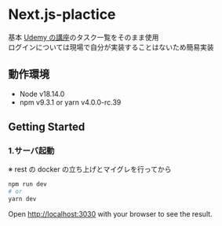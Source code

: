 # Next.js-plactice

基本 [Udemy の講座](https://www.udemy.com/course/nextjs-supabase-web-tailwindcss/)のタスク一覧をそのまま使用  
ログインについては現場で自分が実装することはないため簡易実装

## 動作環境

- Node v18.14.0
- npm v9.3.1 or yarn v4.0.0-rc.39

## Getting Started

### 1.サーバ起動

※ rest の docker の立ち上げとマイグレを行ってから

```bash
npm run dev
# or
yarn dev
```

Open [http://localhost:3030](http://localhost:3030) with your browser to see the result.
